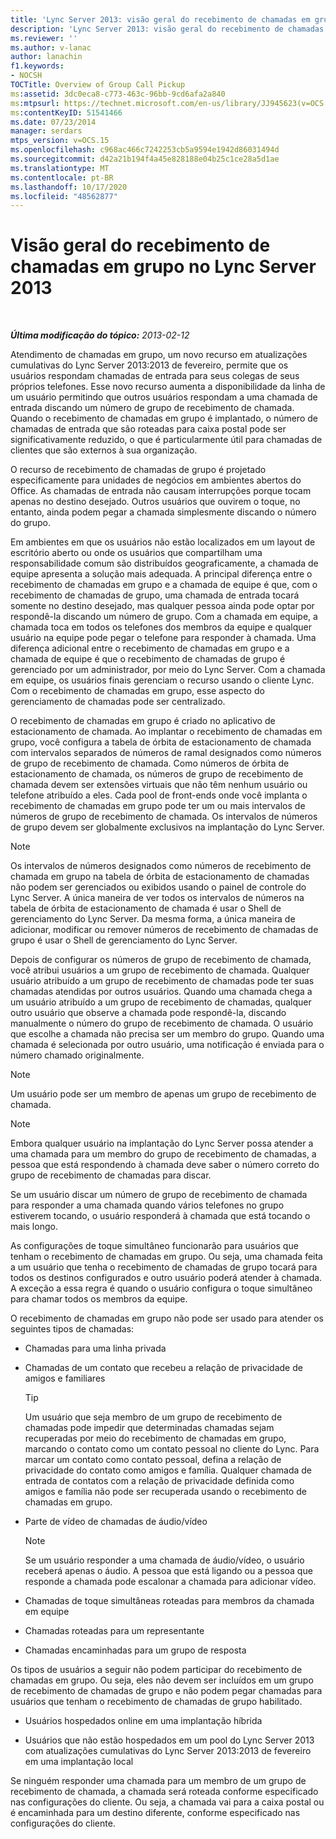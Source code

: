 ```yaml
---
title: 'Lync Server 2013: visão geral do recebimento de chamadas em grupo'
description: 'Lync Server 2013: visão geral do recebimento de chamadas em grupo.'
ms.reviewer: ''
ms.author: v-lanac
author: lanachin
f1.keywords:
- NOCSH
TOCTitle: Overview of Group Call Pickup
ms:assetid: 3dc0eca8-c773-463c-96bb-9cd6afa2a840
ms:mtpsurl: https://technet.microsoft.com/en-us/library/JJ945623(v=OCS.15)
ms:contentKeyID: 51541466
ms.date: 07/23/2014
manager: serdars
mtps_version: v=OCS.15
ms.openlocfilehash: c968ac466c7242253cb5a9594e1942d86031494d
ms.sourcegitcommit: d42a21b194f4a45e828188e04b25c1ce28a5d1ae
ms.translationtype: MT
ms.contentlocale: pt-BR
ms.lasthandoff: 10/17/2020
ms.locfileid: "48562877"
---
```

# <a name="overview-of-group-call-pickup-in-lync-server-2013"></a>Visão geral do recebimento de chamadas em grupo no Lync Server 2013

<div data-xmlns="http://www.w3.org/1999/xhtml">

<div class="topic" data-xmlns="http://www.w3.org/1999/xhtml" data-msxsl="urn:schemas-microsoft-com:xslt" data-cs="https://msdn.microsoft.com/">

<div data-asp="https://msdn2.microsoft.com/asp">



</div>

<div id="mainSection">

<div id="mainBody">

<span> </span>

_**Última modificação do tópico:** 2013-02-12_

Atendimento de chamadas em grupo, um novo recurso em atualizações cumulativas do Lync Server 2013:2013 de fevereiro, permite que os usuários respondam chamadas de entrada para seus colegas de seus próprios telefones. Esse novo recurso aumenta a disponibilidade da linha de um usuário permitindo que outros usuários respondam a uma chamada de entrada discando um número de grupo de recebimento de chamada. Quando o recebimento de chamadas em grupo é implantado, o número de chamadas de entrada que são roteadas para caixa postal pode ser significativamente reduzido, o que é particularmente útil para chamadas de clientes que são externos à sua organização.

O recurso de recebimento de chamadas de grupo é projetado especificamente para unidades de negócios em ambientes abertos do Office. As chamadas de entrada não causam interrupções porque tocam apenas no destino desejado. Outros usuários que ouvirem o toque, no entanto, ainda podem pegar a chamada simplesmente discando o número do grupo.

Em ambientes em que os usuários não estão localizados em um layout de escritório aberto ou onde os usuários que compartilham uma responsabilidade comum são distribuídos geograficamente, a chamada de equipe apresenta a solução mais adequada. A principal diferença entre o recebimento de chamadas em grupo e a chamada de equipe é que, com o recebimento de chamadas de grupo, uma chamada de entrada tocará somente no destino desejado, mas qualquer pessoa ainda pode optar por respondê-la discando um número de grupo. Com a chamada em equipe, a chamada toca em todos os telefones dos membros da equipe e qualquer usuário na equipe pode pegar o telefone para responder à chamada. Uma diferença adicional entre o recebimento de chamadas em grupo e a chamada de equipe é que o recebimento de chamadas de grupo é gerenciado por um administrador, por meio do Lync Server. Com a chamada em equipe, os usuários finais gerenciam o recurso usando o cliente Lync. Com o recebimento de chamadas em grupo, esse aspecto do gerenciamento de chamadas pode ser centralizado.

O recebimento de chamadas em grupo é criado no aplicativo de estacionamento de chamada. Ao implantar o recebimento de chamadas em grupo, você configura a tabela de órbita de estacionamento de chamada com intervalos separados de números de ramal designados como números de grupo de recebimento de chamada. Como números de órbita de estacionamento de chamada, os números de grupo de recebimento de chamada devem ser extensões virtuais que não têm nenhum usuário ou telefone atribuído a eles. Cada pool de front-ends onde você implanta o recebimento de chamadas em grupo pode ter um ou mais intervalos de números de grupo de recebimento de chamada. Os intervalos de números de grupo devem ser globalmente exclusivos na implantação do Lync Server.

<div>


> [!NOTE]  
> Os intervalos de números designados como números de recebimento de chamada em grupo na tabela de órbita de estacionamento de chamadas não podem ser gerenciados ou exibidos usando o painel de controle do Lync Server. A única maneira de ver todos os intervalos de números na tabela de órbita de estacionamento de chamada é usar o Shell de gerenciamento do Lync Server. Da mesma forma, a única maneira de adicionar, modificar ou remover números de recebimento de chamadas de grupo é usar o Shell de gerenciamento do Lync Server.



</div>

Depois de configurar os números de grupo de recebimento de chamada, você atribui usuários a um grupo de recebimento de chamada. Qualquer usuário atribuído a um grupo de recebimento de chamadas pode ter suas chamadas atendidas por outros usuários. Quando uma chamada chega a um usuário atribuído a um grupo de recebimento de chamadas, qualquer outro usuário que observe a chamada pode respondê-la, discando manualmente o número do grupo de recebimento de chamada. O usuário que escolhe a chamada não precisa ser um membro do grupo. Quando uma chamada é selecionada por outro usuário, uma notificação é enviada para o número chamado originalmente.

<div>


> [!NOTE]  
> Um usuário pode ser um membro de apenas um grupo de recebimento de chamada.



</div>

<div>


> [!NOTE]  
> Embora qualquer usuário na implantação do Lync Server possa atender a uma chamada para um membro do grupo de recebimento de chamadas, a pessoa que está respondendo à chamada deve saber o número correto do grupo de recebimento de chamadas para discar.



</div>

Se um usuário discar um número de grupo de recebimento de chamada para responder a uma chamada quando vários telefones no grupo estiverem tocando, o usuário responderá à chamada que está tocando o mais longo.

As configurações de toque simultâneo funcionarão para usuários que tenham o recebimento de chamadas em grupo. Ou seja, uma chamada feita a um usuário que tenha o recebimento de chamadas de grupo tocará para todos os destinos configurados e outro usuário poderá atender à chamada. A exceção a essa regra é quando o usuário configura o toque simultâneo para chamar todos os membros da equipe.

O recebimento de chamadas em grupo não pode ser usado para atender os seguintes tipos de chamadas:

  - Chamadas para uma linha privada

  - Chamadas de um contato que recebeu a relação de privacidade de amigos e familiares
    
    <div>
    

    > [!TIP]  
    > Um usuário que seja membro de um grupo de recebimento de chamadas pode impedir que determinadas chamadas sejam recuperadas por meio do recebimento de chamadas em grupo, marcando o contato como um contato pessoal no cliente do Lync. Para marcar um contato como contato pessoal, defina a relação de privacidade do contato como amigos e família. Qualquer chamada de entrada de contatos com a relação de privacidade definida como amigos e família não pode ser recuperada usando o recebimento de chamadas em grupo.

    
    </div>

  - Parte de vídeo de chamadas de áudio/vídeo
    
    <div>
    

    > [!NOTE]  
    > Se um usuário responder a uma chamada de áudio/vídeo, o usuário receberá apenas o áudio. A pessoa que está ligando ou a pessoa que responde a chamada pode escalonar a chamada para adicionar vídeo.

    
    </div>

  - Chamadas de toque simultâneas roteadas para membros da chamada em equipe

  - Chamadas roteadas para um representante

  - Chamadas encaminhadas para um grupo de resposta

Os tipos de usuários a seguir não podem participar do recebimento de chamadas em grupo. Ou seja, eles não devem ser incluídos em um grupo de recebimento de chamadas de grupo e não podem pegar chamadas para usuários que tenham o recebimento de chamadas de grupo habilitado.

  - Usuários hospedados online em uma implantação híbrida

  - Usuários que não estão hospedados em um pool do Lync Server 2013 com atualizações cumulativas do Lync Server 2013:2013 de fevereiro em uma implantação local

Se ninguém responder uma chamada para um membro de um grupo de recebimento de chamada, a chamada será roteada conforme especificado nas configurações do cliente. Ou seja, a chamada vai para a caixa postal ou é encaminhada para um destino diferente, conforme especificado nas configurações do cliente.

</div>

<span> </span>

</div>

</div>

</div>


